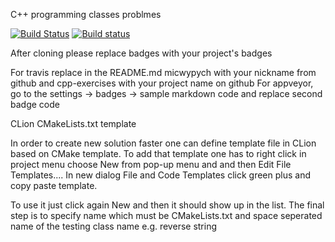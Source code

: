﻿C++ programming classes problmes

[![Build Status](https://travis-ci.org/semcjaku/jimp2.svg?branch=master)](https://travis-ci.org/semcjaku/JIMP2)
[![Build status](https://ci.appveyor.com/api/projects/status/j577diylndslgegg?svg=true)](https://ci.appveyor.com/project/semcjaku/jimp2)



After cloning please replace badges with your project's badges

For travis replace in the README.md micwypych with your nickname from github and cpp-exercises with your project name on github
For appveyor, go to the settings -> badges -> sample markdown code and replace second badge code


CLion CMakeLists.txt template

In order to create new solution faster one can define template file 
in CLion based on CMake template.
To add that template one has to right click in project menu choose
New from pop-up menu and and then Edit File Templates.... In new dialog
File and Code Templates click green plus and copy paste template. 

To use it just click again New and then it should show up in the list. 
The final step is to specify name which must be CMakeLists.txt and space seperated
name of the testing class name e.g. reverse string
